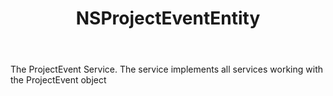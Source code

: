 ﻿---
uid: crmscript_ref_NSProjectEventEntity
title: NSProjectEventEntity
intellisense: Void.NSProjectEventEntity
keywords: NSProjectEventEntity
so.topic: reference
---

The ProjectEvent Service. The service implements all services working with the ProjectEvent object
